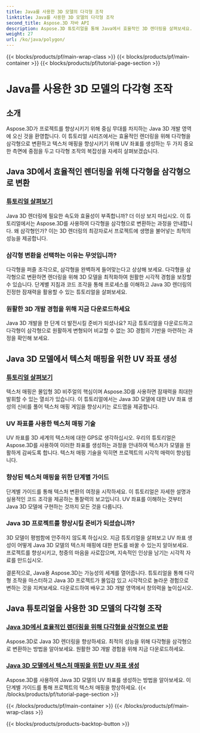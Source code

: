 ```yaml
---
title: Java를 사용한 3D 모델의 다각형 조작
linktitle: Java를 사용한 3D 모델의 다각형 조작
second_title: Aspose.3D 자바 API
description: Aspose.3D 튜토리얼을 통해 Java에서 효율적인 3D 렌더링을 살펴보세요. 최적의 성능과 향상된 텍스처 매핑을 위해 다각형을 삼각형으로 변환하고 UV 좌표를 생성합니다.
weight: 27
url: /ko/java/polygon/
---
```


{{< blocks/products/pf/main-wrap-class >}}
{{< blocks/products/pf/main-container >}}
{{< blocks/products/pf/tutorial-page-section >}}

# Java를 사용한 3D 모델의 다각형 조작

## 소개

Aspose.3D가 프로젝트를 향상시키기 위해 중심 무대를 차지하는 Java 3D 개발 영역에 오신 것을 환영합니다. 이 튜토리얼 시리즈에서는 효율적인 렌더링을 위해 다각형을 삼각형으로 변환하고 텍스처 매핑을 향상시키기 위해 UV 좌표를 생성하는 두 가지 중요한 측면에 중점을 두고 다각형 조작의 복잡성을 자세히 살펴보겠습니다.

## Java 3D에서 효율적인 렌더링을 위해 다각형을 삼각형으로 변환

### [튜토리얼 살펴보기](./convert-polygons-triangles/)

Java 3D 렌더링에 필요한 속도와 효율성이 부족합니까? 더 이상 보지 마십시오. 이 튜토리얼에서는 Aspose.3D를 사용하여 다각형을 삼각형으로 변환하는 과정을 안내합니다. 왜 삼각형인가? 이는 3D 렌더링의 최강자로서 프로젝트에 생명을 불어넣는 최적의 성능을 제공합니다.

### 삼각형 변환을 선택하는 이유는 무엇입니까?

다각형을 퍼즐 조각으로, 삼각형을 완벽하게 들어맞는다고 상상해 보세요. 다각형을 삼각형으로 변환하면 렌더링을 위해 3D 모델을 최적화하여 원활한 시각적 경험을 보장할 수 있습니다. 단계별 지침과 코드 조각을 통해 프로세스를 이해하고 Java 3D 렌더링의 진정한 잠재력을 활용할 수 있는 튜토리얼을 살펴보세요.

### 원활한 3D 개발 경험을 위해 지금 다운로드하세요

Java 3D 개발을 한 단계 더 발전시킬 준비가 되셨나요? 지금 튜토리얼을 다운로드하고 다각형이 삼각형으로 원활하게 변형되어 비교할 수 없는 3D 경험의 기반을 마련하는 과정을 확인해 보세요.

## Java 3D 모델에서 텍스처 매핑을 위한 UV 좌표 생성

### [튜토리얼 살펴보기](./generate-uv-coordinates/)

텍스처 매핑은 몰입형 3D 비주얼의 핵심이며 Aspose.3D를 사용하면 잠재력을 최대한 발휘할 수 있는 열쇠가 있습니다. 이 튜토리얼에서는 Java 3D 모델에 대한 UV 좌표 생성의 신비를 풀어 텍스처 매핑 게임을 향상시키는 로드맵을 제공합니다.

### UV 좌표를 사용한 텍스처 매핑 기술

UV 좌표를 3D 세계의 텍스처에 대한 GPS로 생각하십시오. 우리의 튜토리얼은 Aspose.3D를 사용하여 이러한 좌표를 생성하는 과정을 안내하여 텍스처가 모델을 원활하게 감싸도록 합니다. 텍스처 매핑 기술을 익히면 프로젝트의 시각적 매력이 향상됩니다.

### 향상된 텍스처 매핑을 위한 단계별 가이드

단계별 가이드를 통해 텍스처 변환의 여정을 시작하세요. 이 튜토리얼은 자세한 설명과 실용적인 코드 조각을 제공하는 통찰력의 보고입니다. UV 좌표를 이해하는 것부터 Java 3D 모델에 구현하는 것까지 모든 것을 다룹니다.

### Java 3D 프로젝트를 향상시킬 준비가 되셨습니까?

3D 모델이 평범함에 안주하지 않도록 하십시오. 지금 튜토리얼을 살펴보고 UV 좌표 생성이 어떻게 Java 3D 모델의 텍스처 매핑에 대한 판도를 바꿀 수 있는지 알아보세요. 프로젝트를 향상시키고, 청중의 마음을 사로잡으며, 지속적인 인상을 남기는 시각적 자료를 만드십시오.

결론적으로, Java용 Aspose.3D는 가능성의 세계를 열어줍니다. 튜토리얼을 통해 다각형 조작을 마스터하고 Java 3D 프로젝트가 몰입감 있고 시각적으로 놀라운 경험으로 변하는 것을 지켜보세요. 다운로드하여 배우고 3D 개발 영역에서 창의력을 높이십시오.
## Java 튜토리얼을 사용한 3D 모델의 다각형 조작
### [Java 3D에서 효율적인 렌더링을 위해 다각형을 삼각형으로 변환](./convert-polygons-triangles/)
Aspose.3D로 Java 3D 렌더링을 향상하세요. 최적의 성능을 위해 다각형을 삼각형으로 변환하는 방법을 알아보세요. 원활한 3D 개발 경험을 위해 지금 다운로드하세요.
### [Java 3D 모델에서 텍스처 매핑을 위한 UV 좌표 생성](./generate-uv-coordinates/)
Aspose.3D를 사용하여 Java 3D 모델의 UV 좌표를 생성하는 방법을 알아보세요. 이 단계별 가이드를 통해 프로젝트의 텍스처 매핑을 향상하세요.
{{< /blocks/products/pf/tutorial-page-section >}}

{{< /blocks/products/pf/main-container >}}
{{< /blocks/products/pf/main-wrap-class >}}

{{< blocks/products/products-backtop-button >}}
